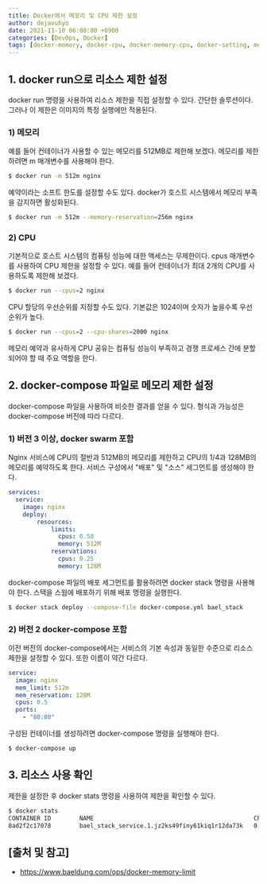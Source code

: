 ```yaml
---
title: Docker에서 메모리 및 CPU 제한 설정
author: dejavuhyo
date: 2021-11-10 06:00:00 +0900
categories: [DevOps, Docker]
tags: [docker-momory, docker-cpu, docker-memory-cpu, docker-setting, memory-cpu-limit, memory-cpu-setting, 도커-메모리, 도커-cpu, 도커-메모리-cpu, 도커-설정, 도커-제한-설정]
---
```


## 1. docker run으로 리소스 제한 설정
docker run 명령을 사용하여 리소스 제한을 직접 설정할 수 있다. 간단한 솔루션이다. 그러나 이 제한은 이미지의 특정 실행에만 적용된다.

### 1) 메모리
예를 들어 컨테이너가 사용할 수 있는 메모리를 512MB로 제한해 보겠다. 메모리를 제한하려면 m 매개변수를 사용해야 한다.

```bash
$ docker run -m 512m nginx
```

예약이라는 소프트 한도를 설정할 수도 있다. docker가 호스트 시스템에서 메모리 부족을 감지하면 활성화된다.

```bash
$ docker run -m 512m --memory-reservation=256m nginx
```

### 2) CPU
기본적으로 호스트 시스템의 컴퓨팅 성능에 대한 액세스는 무제한이다. cpus 매개변수를 사용하여 CPU 제한을 설정할 수 있다. 예를 들어 컨테이너가 최대 2개의 CPU를 사용하도록 제한해 보겠다.

```bash
$ docker run --cpus=2 nginx
```

CPU 할당의 우선순위를 지정할 수도 있다. 기본값은 1024이며 숫자가 높을수록 우선순위가 높다.

```bash
$ docker run --cpus=2 --cpu-shares=2000 nginx
```

메모리 예약과 유사하게 CPU 공유는 컴퓨팅 성능이 부족하고 경쟁 프로세스 간에 분할되어야 할 때 주요 역할을 한다.

## 2. docker-compose 파일로 메모리 제한 설정
docker-compose 파일을 사용하여 비슷한 결과를 얻을 수 있다. 형식과 가능성은 docker-compose 버전에 따라 다르다.

### 1) 버전 3 이상, docker swarm 포함
Nginx 서비스에 CPU의 절반과 512MB의 메모리를 제한하고 CPU의 1/4과 128MB의 메모리를 예약하도록 한다. 서비스 구성에서 "배포" 및 "소스" 세그먼트를 생성해야 한다.

```yaml
services:
  service:
    image: nginx
    deploy:
        resources:
            limits:
              cpus: 0.50
              memory: 512M
            reservations:
              cpus: 0.25
              memory: 128M
```

docker-compose 파일의 배포 세그먼트를 활용하려면 docker stack 명령을 사용해야 한다. 스택을 스웜에 배포하기 위해 배포 명령을 실행한다.

```bash
$ docker stack deploy --compose-file docker-compose.yml bael_stack
```

### 2) 버전 2 docker-compose 포함
이전 버전의 docker-compose에서는 서비스의 기본 속성과 동일한 수준으로 리소스 제한을 설정할 수 있다. 또한 이름이 약간 다르다.

```yaml
service:
  image: nginx
  mem_limit: 512m
  mem_reservation: 128M
  cpus: 0.5
  ports:
    - "80:80"
```

구성된 컨테이너를 생성하려면 docker-compose 명령을 실행해야 한다.

```bash
$ docker-compose up
```

## 3. 리소스 사용 확인
제한을 설정한 후 docker stats 명령을 사용하여 제한을 확인할 수 있다.

```bash
$ docker stats
CONTAINER ID        NAME                                             CPU %               MEM USAGE / LIMIT   MEM %               NET I/O             BLOCK I/O           PIDS
8ad2f2c17078        bael_stack_service.1.jz2ks49finy61kiq1r12da73k   0.00%               2.578MiB / 512MiB   0.50%               936B / 0B           0B / 0B             2
```

## [출처 및 참고]
* <https://www.baeldung.com/ops/docker-memory-limit>
